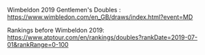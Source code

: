 Wimbeldon 2019 Gentlemen's Doubles : https://www.wimbledon.com/en_GB/draws/index.html?event=MD

Rankings before Wimbeldon 2019: https://www.atptour.com/en/rankings/doubles?rankDate=2019-07-01&rankRange=0-100
